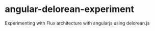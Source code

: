 angular-delorean-experiment
===========================

Experimenting with Flux architecture with angularjs using delorean.js
